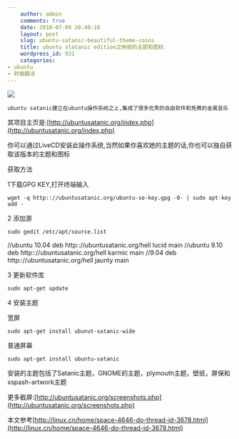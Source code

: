 ```yaml
---
    author: admin
    comments: true
    date: 2010-07-09 20:40:10
    layout: post
    slug: ubuntu-satanic-beautiful-theme-coins
    title: ubuntu statanic edition之绚丽的主题和图标
    wordpress_id: 931
    categories:
- ubuntu
- 转载翻译
---
```


![](http://ubuntusatanic.org/screenshots/karmic-icons.jpg)

    ubuntu satanic建立在ubuntu操作系统之上,集成了很多优秀的自由软件和免费的金属音乐

其项目主页是:[http://ubuntusatanic.org/index.php](http://ubuntusatanic.org/index.php)

你可以通过LiveCD安装此操作系统,当然如果你喜欢她的主题的话,你也可以独自获取该版本的主题和图标

获取方法

1下载GPG KEY,打开终端输入

    wget -q http:://ubuntusatanic.org/ubuntu-se-key.gpg -0- | sudo apt-key add -

2 添加源

    sudo gedit /etc/apt/source.list 
//ubuntu 10.04 
    deb http:://ubuntusatanic.org/hell lucid main 
//ubuntu 9.10 
    deb http:://ubuntusatanic.org/hell karmic main 
//9.04 
    deb http:://ubuntusatanic.org/hell jaunty main

3 更新软件库

    sudo apt-get update

4 安装主题

宽屏

    sudo apt-get install ubunut-satanic-wide

普通屏幕

    sudo apt-get install ubuntu-satanic

安装的主题包括了Satanic主题，GNOME的主题，plymouth主题，壁纸，屏保和xspash-artwork主题

更多截屏:[http://ubuntusatanic.org/screenshots.php](http://ubuntusatanic.org/screenshots.php)

本文参考[http://linux.cn/home/space-4646-do-thread-id-3678.html](http://linux.cn/home/space-4646-do-thread-id-3678.html)

